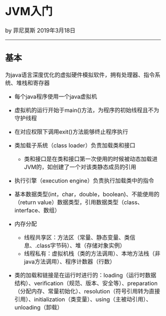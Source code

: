 <font size="4">

# JVM入门

by 菲尼莫斯 2019年3月18日

---

## 基本

为java语言深度优化的虚拟硬件模拟软件，拥有处理器、指令系统、堆栈和寄存器

* 每个java程序使用一个java虚拟机
  
* 虚拟机的运行开始于main()方法，为程序的初始线程且不为守护线程

* 在对应权限下调用exit()方法能够终止程序执行

* 类加载子系统（class loader）负责加载类和接口
    * 类和接口是在类和接口第一次使用的时候被动态加载进JVM的，如创建了一个对该类静态成员的引用

* 执行引擎（execution engine）负责执行加载类中的指令

* 基本数据类型(int，char，double，boolean)、不能使用的（return value）数据类型，引用数据类型（class、interface、数组）

* 内存分配 
    * 线程共享区：方法区（常量、静态变量、类信息、.class字节码）、堆（存储对象实例）
    * 线程私有：虚拟机栈（类的方法调用）、本地方法栈（非java方法调用）、程序计数器（行数）

* 类的加载和链接是在运行时进行的：loading（运行时数据结构）、verification（规范、版本、安全等）、preparation（分配内存、常量初始化）、resolution（符号引用转为直接引用）、initialization（类变量）、using（主被动引用）、unloading（卸载）

</font>
